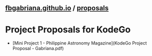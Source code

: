 ## [fbgabriana.github.io](/) / [proposals](/proposals/)

# Project Proposals for KodeGo

* [Mini Project 1 - Philippine Astronomy Magazine](KodeGo Project Proposal - Gabriana.pdf)

